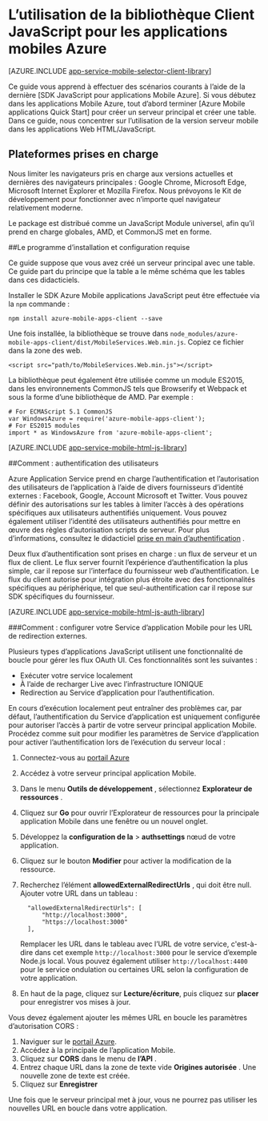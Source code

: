 <properties
    pageTitle="Comment utiliser le Kit de développement de JavaScript pour les applications mobiles Azure"
    description="Comment utiliser v pour applications Mobile Azure"
    services="app-service\mobile"
    documentationCenter="javascript"
    authors="adrianhall"
    manager="erikre"
    editor=""/>

<tags
    ms.service="app-service-mobile"
    ms.workload="mobile"
    ms.tgt_pltfrm="html"
    ms.devlang="javascript"
    ms.topic="article"
    ms.date="10/01/2016"
    ms.author="adrianha"/>

# <a name="how-to-use-the-javascript-client-library-for-azure-mobile-apps"></a>L’utilisation de la bibliothèque Client JavaScript pour les applications mobiles Azure

[AZURE.INCLUDE [app-service-mobile-selector-client-library](../../includes/app-service-mobile-selector-client-library.md)]

Ce guide vous apprend à effectuer des scénarios courants à l’aide de la dernière [SDK JavaScript pour applications Mobile Azure]. Si vous débutez dans les applications Mobile Azure, tout d’abord terminer [Azure Mobile applications Quick Start] pour créer un serveur principal et créer une table. Dans ce guide, nous concentrer sur l’utilisation de la version serveur mobile dans les applications Web HTML/JavaScript.

## <a name="supported-platforms"></a>Plateformes prises en charge

Nous limiter les navigateurs pris en charge aux versions actuelles et dernières des navigateurs principales : Google Chrome, Microsoft Edge, Microsoft Internet Explorer et Mozilla Firefox.  Nous prévoyons le Kit de développement pour fonctionner avec n’importe quel navigateur relativement moderne.

Le package est distribué comme un JavaScript Module universel, afin qu’il prend en charge globales, AMD, et CommonJS met en forme.

##<a name="Setup"></a>Le programme d’installation et configuration requise

Ce guide suppose que vous avez créé un serveur principal avec une table. Ce guide part du principe que la table a le même schéma que les tables dans ces didacticiels.

Installer le SDK Azure Mobile applications JavaScript peut être effectuée via la `npm` commande :

```
npm install azure-mobile-apps-client --save
```

Une fois installée, la bibliothèque se trouve dans `node_modules/azure-mobile-apps-client/dist/MobileServices.Web.min.js`.  Copiez ce fichier dans la zone des web.

```
<script src="path/to/MobileServices.Web.min.js"></script>
```

La bibliothèque peut également être utilisée comme un module ES2015, dans les environnements CommonJS tels que Browserify et Webpack et sous la forme d’une bibliothèque de AMD.  Par exemple :

```
# For ECMAScript 5.1 CommonJS
var WindowsAzure = require('azure-mobile-apps-client');
# For ES2015 modules
import * as WindowsAzure from 'azure-mobile-apps-client';
```

[AZURE.INCLUDE [app-service-mobile-html-js-library](../../includes/app-service-mobile-html-js-library.md)]

##<a name="auth"></a>Comment : authentification des utilisateurs

Azure Application Service prend en charge l’authentification et l’autorisation des utilisateurs de l’application à l’aide de divers fournisseurs d’identité externes : Facebook, Google, Account Microsoft et Twitter. Vous pouvez définir des autorisations sur les tables à limiter l’accès à des opérations spécifiques aux utilisateurs authentifiés uniquement. Vous pouvez également utiliser l’identité des utilisateurs authentifiés pour mettre en œuvre des règles d’autorisation scripts de serveur. Pour plus d’informations, consultez le didacticiel [prise en main d’authentification] .

Deux flux d’authentification sont prises en charge : un flux de serveur et un flux de client.  Le flux server fournit l’expérience d’authentification la plus simple, car il repose sur l’interface du fournisseur web d’authentification. Le flux du client autorise pour intégration plus étroite avec des fonctionnalités spécifiques au périphérique, tel que seul-authentification car il repose sur SDK spécifiques du fournisseur.

[AZURE.INCLUDE [app-service-mobile-html-js-auth-library](../../includes/app-service-mobile-html-js-auth-library.md)]

###<a name="configure-external-redirect-urls"></a>Comment : configurer votre Service d’application Mobile pour les URL de redirection externes.

Plusieurs types d’applications JavaScript utilisent une fonctionnalité de boucle pour gérer les flux OAuth UI.  Ces fonctionnalités sont les suivantes :

* Exécuter votre service localement
* À l’aide de recharger Live avec l’infrastructure IONIQUE
* Redirection au Service d’application pour l’authentification. 

En cours d’exécution localement peut entraîner des problèmes car, par défaut, l’authentification du Service d’application est uniquement configurée pour autoriser l’accès à partir de votre serveur principal application Mobile. Procédez comme suit pour modifier les paramètres de Service d’application pour activer l’authentification lors de l’exécution du serveur local :

1. Connectez-vous au [portail Azure]
2. Accédez à votre serveur principal application Mobile.
3. Dans le menu **Outils de développement** , sélectionnez **Explorateur de ressources** .
4. Cliquez sur **Go** pour ouvrir l’Explorateur de ressources pour la principale application Mobile dans une fenêtre ou un nouvel onglet.
5. Développez la **configuration de la** > **authsettings** nœud de votre application.
6. Cliquez sur le bouton **Modifier** pour activer la modification de la ressource.
7. Recherchez l’élément **allowedExternalRedirectUrls** , qui doit être null. Ajouter votre URL dans un tableau :

         "allowedExternalRedirectUrls": [
             "http://localhost:3000",
             "https://localhost:3000"
         ],

    Remplacer les URL dans le tableau avec l’URL de votre service, c'est-à-dire dans cet exemple `http://localhost:3000` pour le service d’exemple Node.js local. Vous pouvez également utiliser `http://localhost:4400` pour le service ondulation ou certaines URL selon la configuration de votre application.

8. En haut de la page, cliquez sur **Lecture/écriture**, puis cliquez sur **placer** pour enregistrer vos mises à jour.

Vous devez également ajouter les mêmes URL en boucle les paramètres d’autorisation CORS :

1. Naviguer sur le [portail Azure].
2. Accédez à la principale de l’application Mobile.
3. Cliquez sur **CORS** dans le menu de **l’API** .
4. Entrez chaque URL dans la zone de texte vide **Origines autorisée** .  Une nouvelle zone de texte est créée.
5. Cliquez sur **Enregistrer**
    
Une fois que le serveur principal met à jour, vous ne pourrez pas utiliser les nouvelles URL en boucle dans votre application.

<!-- URLs. -->
[Guide de démarrage rapide d’applications mobiles Azure]: app-service-mobile-cordova-get-started.md
[Prise en main d’authentification]: app-service-mobile-cordova-get-started-users.md
[Add authentication to your app]: app-service-mobile-cordova-get-started-users.md

[Portail Azure]: https://portal.azure.com/
[Kit de développement de JavaScript pour les applications mobiles Azure]: https://www.npmjs.com/package/azure-mobile-apps-client
[Query object documentation]: https://msdn.microsoft.com/en-us/library/azure/jj613353.aspx

